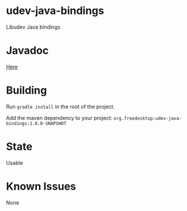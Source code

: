 udev-java-bindings
==================

Libudev Java bindings

Javadoc
=======
[Here](http://zubnix.github.io/udev-java-bindings/)

Building
========
Run `gradle install` in the root of the project.

Add the maven dependency to your project: `org.freedesktop:udev-java-bindings:1.0.0-SNAPSHOT`

State
=====
Usable

Known Issues
============
None
